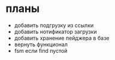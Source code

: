 # планы

- добавить подгрузку из ссылки
- добавить нотификатор загрузки
- добавить хранение пейджера в базе
- вернуть функционал
- fsm если find пустой
